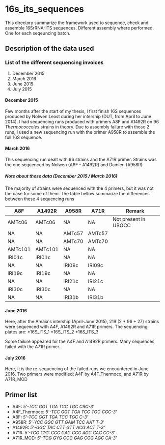# 16s_its_sequences
This directory summarize the framework used to sequence, check and assemble 16SrRNA-ITS sequences.
Different assembly where performed. One for each seqeuncing batch.

## Description of the data used
### List of the different sequencing invoices
1. December 2015
2. March 2016
3. June 2015
4. July 2015

#### December 2015
Few months after the start of my thesis, I first finish 16S sequences produced by Nolwen Leost during her intership \(DUT, from April to June 2014\).
I had sequencing runs produced with primers A8F and A1492R on 96 _Thermococcales_ strains in theory.
Due to assembly failure with those 2 runs, I used a new sequencing run with the primer A958R to assemble the full 16S sequence. 

#### March 2016
This sequencing run dealt with 96 strains and the A71R primer.
Strains was the one sequenced by Nolwen (A8F - A1492R) and Damien (A958R)

##### Note about these data (December 2015 / March 2016)
The majority of strains were sequenced with the 4 primers, but it was not the case for some of them.
The table bellow summarize the differences between these 4 sequencing runs

A8F | A1492R | A958R | A71R | Remark
----|--------|-------|------|-------
AMTc06 | AMTc06 | NA | NA | Not present in UBOCC
NA | NA | AMTc57 | AMTc57 | 
NA | NA | AMTc70 | AMTc70 | 
AMTc101 | AMTc101 | NA | NA |
IRI01c | IRI01c | NA | NA |
NA | NA | IRI09c | IRI09c |
IRI19c | IRI19c | NA | NA |
NA | NA | IRI21c | IRI21c |
IRI30c | IRI30c | NA | NA |
NA | NA | IRI31b | IRI31b |

#### June 2016
Here, after the Amaia's intership (April-June 2015), 219 \(2 \* 96 + 27\) strains were sequenced with A4F, A1492R and A71R primers.
The sequencing plates are:
	*16S_ITS_1
	*16S_ITS_2
	*16S_ITS_3

Some failure appeared for the A4F and A1492R primers.
Many sequences failed with the A71R primer.

#### July 2016
Here, it is the re-sequencing of the failed runs we encountered in June 2016.
Two primers were modified: A4F by A4F\_Thermocc, and A71R by A71R\_MOD

## Primer list
* A4F: _5'-TCC GGT TGA TCC TGC CRC-3'_
* A4F\_Thermocc: _5'-TCC GGT TGA TCC TGC CGC-3'_
* A8F: _5'-TCC GGT TGA TCC TGC C-3'_
* A958R: _5'-YCC GGC GTT GAM TCC AAT T-3'_ 
* A1492R: _5'-GGC TAC CTT GTT ACG ACT T-3'_
* A71R: _5'-TCG GYG CCC GAG CCG AGC CAC CC-3'_
* A71R\_MOD: _5'-TCG GYG CCC GAG CCG AGC CA-3'_


